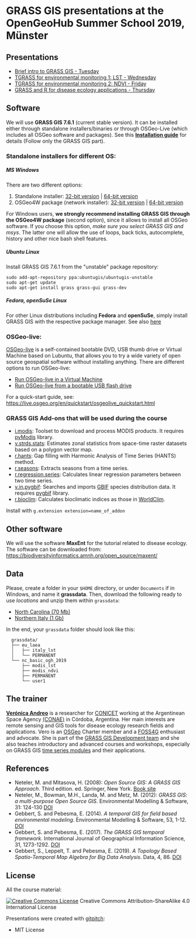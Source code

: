 # GRASS GIS presentations at the OpenGeoHub Summer School 2019, M&uuml;nster

## Presentations

- [Brief intro to GRASS GIS - Tuesday](https://gitpitch.com/veroandreo/grass_opengeohub2019/master?p=slides/intro)
- [TGRASS for environmental monitoring 1: LST - Wednesday](https://gitpitch.com/veroandreo/grass_opengeohub2019/master?p=slides/tgrass_lst)
- [TGRASS for environmental monitoring 2: NDVI - Friday](https://gitpitch.com/veroandreo/grass_opengeohub2019/master?p=slides/tgrass_ndvi)
- [GRASS and R for disease ecology applications - Thursday](https://gitpitch.com/veroandreo/grass_opengeohub2019/master?p=slides/tgrass_rstats_disease_ecology)


## Software

We will use **GRASS GIS 7.6.1** (current stable version). It can be installed either 
through standalone installers/binaries or through OSGeo-Live (which includes all
OSGeo software and packages). See this 
[**Installation guide**](https://gitpitch.com/veroandreo/grass-gis-conae/master?p=slides/00_installation&grs=gitlab) 
for details (Follow only the GRASS GIS part).


### Standalone installers for different OS:

##### MS Windows

There are two different options:
1. Standalone installer: [32-bit version](https://grass.osgeo.org/grass76/binary/mswindows/native/x86/WinGRASS-7.6.1-1-Setup-x86.exe) | [64-bit version](https://grass.osgeo.org/grass76/binary/mswindows/native/x86_64/WinGRASS-7.6.1-1-Setup-x86_64.exe) 
2. OSGeo4W package (network installer): [32-bit version](http://download.osgeo.org/osgeo4w/osgeo4w-setup-x86.exe) | [64-bit version](http://download.osgeo.org/osgeo4w/osgeo4w-setup-x86_64.exe) 

For Windows users, **we strongly recommend installing GRASS GIS through the OSGeo4W package** (second option), 
since it allows to install all OSGeo software. If you choose this option, 
*make sure you select GRASS GIS and msys*. The latter one will allow 
the use of loops, back ticks, autocomplete, history and other nice bash shell
features.

##### Ubuntu Linux

Install GRASS GIS 7.6.1 from the "unstable" package repository:

```
sudo add-apt-repository ppa:ubuntugis/ubuntugis-unstable
sudo apt-get update
sudo apt-get install grass grass-gui grass-dev
```

##### Fedora, openSuSe Linux

For other Linux distributions including **Fedora** and **openSuSe**, simply install GRASS GIS with the respective package manager. See also [here](https://grass.osgeo.org/download/software/)

### OSGeo-live: 

[OSGeo-live](https://live.osgeo.org/) is a self-contained bootable DVD, USB thumb
drive or Virtual Machine based on Lubuntu, that allows you to try a wide variety
of open source geospatial software without installing anything. There are 
different options to run OSGeo-live:

* [Run OSGeo-live in a Virtual Machine](https://live.osgeo.org/en/quickstart/virtualization_quickstart.html)
* [Run OSGeo-live from a bootable USB flash drive](https://live.osgeo.org/en/quickstart/usb_quickstart.html)

For a quick-start guide, see: https://live.osgeo.org/en/quickstart/osgeolive_quickstart.html

### GRASS GIS Add-ons that will be used during the course

* [i.modis](https://grass.osgeo.org/grass7/manuals/addons/i.modis.html): Toolset to download and process MODIS products. It requires [pyModis](http://www.pymodis.org/info.html#how-to-install-pymodis) library.
* [v.strds.stats](https://grass.osgeo.org/grass7/manuals/addons/v.strds.stats.html): Estimates zonal statistics from space-time raster datasets based on a polygon vector map.
* [r.hants](https://grass.osgeo.org/grass7/manuals/addons/r.hants.html): Gap filling with Harmonic Analysis of Time Series (HANTS) method.
* [r.seasons](https://grass.osgeo.org/grass7/manuals/addons/r.seasons.html): Extracts seasons from a time series.
* [r.regression.series](https://grass.osgeo.org/grass7/manuals/addons/r.regression.series.html): Calculates linear regression parameters between two time series.
* [v.in.pygbif](https://grass.osgeo.org/grass7/manuals/addons/v.in.pygbif.html): Searches and imports [GBIF](https://www.gbif.org/) species distribution data. It requires [pygbif](https://pygbif.readthedocs.io/en/stable/) library.
* [r.bioclim](https://grass.osgeo.org/grass7/manuals/addons/r.bioclim.html): Calculates bioclimatic indices as those in [WorldClim](https://www.worldclim.org/bioclim).

Install with `g.extension extension=name_of_addon`

## Other software

We will use the software **MaxEnt** for the tutorial related to disease ecology. The software can be downloaded from: https://biodiversityinformatics.amnh.org/open_source/maxent/

## Data

Please, create a folder in your `$HOME` directory, or under `Documents` if in Windows, and name it **grassdata**. Then, download the following ready to use *locations* and unzip them within `grassdata`:

* [North Carolina (70 Mb)](https://github.com/veroandreo/grass_opengeohub2019/raw/master/data/nc_basic_ogh_2019.zip)
* [Northern Italy (1 Gb)](https://apps.mundialis.de/workshops/geostat2019/grassdata_eu_laea_northern_italy_LST_1km_daily_celsius_reconstructed.zip)

In the end, your `grassdata` folder should look like this:

```
  grassdata/
  ├── eu_laea
  │   ├── italy_lst
  │   └── PERMANENT
  └── nc_basic_ogh_2019
      ├── modis_lst
      ├── modis_ndvi
      ├── PERMANENT
      └── user1
```

## The trainer

[**Verónica Andreo**](https://veroandreo.gitlab.io/) is a researcher for [CONICET](http://www.conicet.gov.ar/?lan=en)
working at the Argentinean Space Agency [(CONAE)](http://ig.conae.unc.edu.ar/)
in Córdoba, Argentina. Her main interests are remote sensing and GIS tools
for disease ecology research fields and applications. 
Vero is an [OSGeo](http://www.osgeo.org/) Charter member and a [FOSS4G](http://foss4g.org/) 
enthusiast and advocate. 
She is part of the [GRASS GIS Development team](https://grass.osgeo.org/home/credits/) 
and she also teaches introductory and advanced courses and workshops, especially 
on GRASS GIS [time series modules](https://grasswiki.osgeo.org/wiki/Temporal_data_processing)
and their applications.

## References

- Neteler, M. and Mitasova, H. (2008): *Open Source GIS: A GRASS GIS Approach*. Third edition. ed. Springer, New York. [Book site](https://grassbook.org/)
- Neteler, M., Bowman, M.H., Landa, M. and Metz, M. (2012): *GRASS GIS: a multi-purpose Open Source GIS*. Environmental Modelling & Software, 31: 124-130 [DOI](http://dx.doi.org/10.1016/j.envsoft.2011.11.014)
- Gebbert, S. and Pebesma, E. (2014). *A temporal GIS for field based environmental modeling*. Environmental Modelling & Software, 53, 1-12. [DOI](https://doi.org/10.1016/j.envsoft.2013.11.001)
- Gebbert, S. and Pebesma, E. (2017). *The GRASS GIS temporal framework*. International Journal of Geographical Information Science, 31, 1273-1292. [DOI](http://dx.doi.org/10.1080/13658816.2017.1306862)
- Gebbert, S., Leppelt, T. and Pebesma, E. (2019). *A Topology Based Spatio-Temporal Map Algebra for Big Data Analysis*. Data, 4, 86. [DOI](https://doi.org/10.3390/data4020086)

## License

All the course material:

[![Creative Commons License](assets/img/ccbysa.png)](http://creativecommons.org/licenses/by-sa/4.0/) Creative Commons Attribution-ShareAlike 4.0 International License

Presentations were created with [gitpitch](https://gitpitch.com/):

* MIT License
